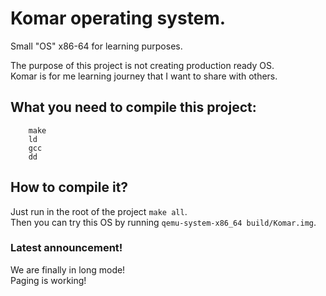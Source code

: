 # Komar operating system.
Small "OS" x86-64 for learning purposes. <br>

The purpose of this project is not creating production ready OS. <br>
Komar is for me learning journey that I want to share with others. <br>
## What you need to compile this project: <br>
```
	make
	ld
	gcc
	dd
```
## How to compile it? <br>
Just run in the root of the project ```make all```. <br>
Then you can try this OS by running ```qemu-system-x86_64 build/Komar.img```.

### Latest announcement!
We are finally in long mode! <br>
Paging is working! <br>
